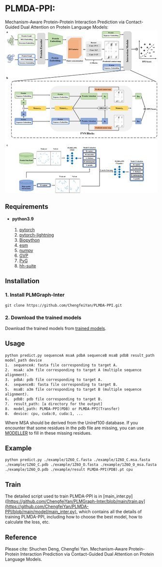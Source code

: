 # PLMDA-PPI:
Mechanism-Aware Protein-Protein Interaction Prediction via Contact-Guided Dual Attention on Protein Language Models:
![image](https://github.com/ChengfeiYan/PLMDA-PPI/blob/main/mainfig.jpg)
## Requirements
- #### python3.9
  1. [pytorch](https://pytorch.org/)
  2. [pytorch-lightning](https://github.com/Lightning-AI/pytorch-lightning)
  2. [Biopython](https://biopython.org/)
  3. [esm](https://github.com/facebookresearch/esm)
  4. [numpy](https://numpy.org/)
  5. [GVP](https://github.com/drorlab/gvp-pytorch)
  6. [PyG](https://pytorch-geometric.readthedocs.io/en/latest/notes/installation.html)
  7. [hh-suite](https://github.com/soedinglab/hh-suite)
  


## Installation
### 1. Install PLMGraph-Inter
    git clone https://github.com/ChengfeiYan/PLMDA-PPI.git
### 2. Download the trained models
   Download the trained models from  [trained models](https://drive.google.com/file/d/1prd9KKoM_BAJuzeZm4DWkiUQur-1mdCA/view?usp=sharing).

## Usage
    python predict.py sequenceA msaA pdbA sequenceB msaB pdbB result_path model_path device
    1.  sequenceA: fasta file corresponding to target A.
    2.  msaA: a3m file corresponding to target A (multiple sequence alignment).
    3.  pdbA: pdb file corresponding to target A.
    4.  sequenceB: fasta file corresponding to target B.
    5.  msaB: a3m file corresponding to target B (multiple sequence alignment).
    6.  pdbB: pdb file corresponding to target B.
    7.  result_path: [a directory for the output]
    8.  model_path: PLMDA-PPI(PDB) or PLMDA-PPI(Transfer)
    8.  device: cpu, cuda:0, cuda:1, ...
   Where MSA should be derived from the Uniref100 database. If you encounter that some residues in the pdb file are missing, you can use [MODELLER](https://salilab.org/modeller/tutorial/iterative.html) to fill in these missing residues.

## Example
    python predict.py ./example/1Z6O_C.fasta ./example/1Z6O_C.msa.fasta ./example/1Z6O_C.pdb ./example/1Z6O_O.fasta ./example/1Z6O_O_msa.fasta ./example/1Z6O_O.pdb ./example/result PLMDA-PPI(PDB).pt cpu

## Train
The detailed script used to train PLMDA-PPI is in [main_inter.py]([https://github.com/ChengfeiYan/PLMGraph-Inter/blob/main/train.py](https://github.com/ChengfeiYan/PLMDA-PPI/blob/main/model/main_inter.py), which contains all the details of training PLMDA-PPI, including how to choose the best model, how to calculate the loss, etc.

## Reference  
Please cite: Shuchen Deng, Chengfei Yan. Mechanism-Aware Protein-Protein Interaction Prediction via Contact-Guided Dual Attention on Protein Language Models.

